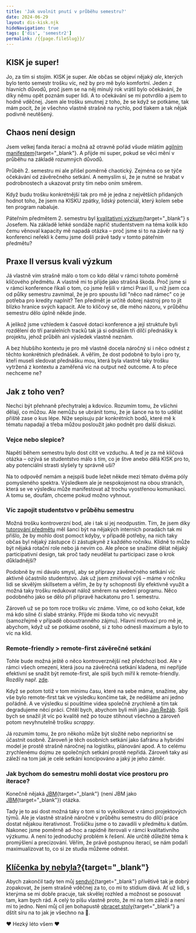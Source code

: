 ```yaml
---
title: 'Jak uvolnit pnutí v průběhu semestru?'
date: 2024-06-29
layout: dis-kisk.njk
hideNavigation: true
tags: ['dis', 'semestr2']
permalink: /{{page.fileSlug}}/
---
```


## KISK je super!

Jo, za tím si stojím. KISK je super. Ale občas se objeví nějaký _ale_, kterých bylo tento semestr trošku víc, než by pro mě bylo komfortní. Jeden z hlavních důvodů, proč jsem se na něj minulý rok vrátil bylo očekávání, že díky němu opět poznám super lidi. A to očekávání se mi potvrdilo a jsem to hodně vděčnej. Jsem ale trošku smutnej z toho, že se když se potkáme, tak mám pocit, že je všechno vlastně strašně na rychlo, pod tlakem a tak nějak podivně neutěšený.

## Chaos není design

Jsem velkej fanda iterací a možná až otravně pořád všude mlátím [agilním manifestem](https://agilemanifesto.org/){target="_blank"}. A přijde mi super, pokud se věci mění v průběhu na základě rozumných důvodů.

Průběh 2. semestru mi ale přišel poměrně chaotický. Zejména co se týče očekávání od závěrečného setkání. A nemyslím si, že je nutné se hrabat v podrobnostech a ukazovat prsty tím nebo oním směrem.

Když budu trošku konkrétnější tak pro mě je jedna z největších přidaných hodnot toho, že jsem na KISKU zpátky, lidský potenciál, který kolem sebe ten program nabaluje.

Páteřním předmětem 2. semestru byl [kvalitativní výzkum](https://is.muni.cz/predmet/1421/DESB23?lang=cs&obdobi=9124){target="_blank"} s Josefem. Na základě lehké sondáže napříč studentstvem na téma kolik kdo čemu věnoval kapacity mě napadá otázka – proč jsme si to na závěr na tý konferenci neřekli k čemu jsme došli právě tady v tomto páteřním předmětu?

## Praxe II versus kvali výzkum

Já vlastně vím strašně málo o tom co kdo dělal v rámci tohoto poměrně klíčového předmětu. A vlastně mi to přijde jako strašná škoda. Proč jsme si v rámci konference říkali o tom, co jsme řešili v rámci Praxi II, u níž jsem cca od půlky semestru zavnímal, že je pro spoustu lidí "něco nad rámec" co je potřeba pro kredity naplnit? Ten předmět je určitě dobrej nástroj pro to jít blízko hranice svých kapacit. Ale to klíčový se, dle mého názoru, v průběhu semestru dělo úplně někde jinde.

A jelikož jsme vzhledem k časové dotaci konference a její struktuře byli rozdělení do tří paralelních tracků tak já si odnáším tři dílčí přednášky k projektu, jehož průběh ani výsledek vlastně neznám.

A bez hlubšího kontextu je pro mě vlastně docela náročný si i něco odnést z těchto konkrétních přednášek. A věřím, že dost podobně to bylo i pro ty, kteří museli sledovat přednášku mou, která byla vlastně taky trošku vytržená z kontextu a zaměřená víc na output než outcome. A to přece nechceme ne?

## Jak z toho ven?

Nechci být přehnaně přechytralej a kdovíco. Rozumím tomu, že všichni dělají, co můžou. Ale nemůžu se ubránit tomu, že je šance na to to udělat příště zase o kus lépe. Níže sepisuju pár konkrétních bodů, které mě k tématu napadají a třeba můžou posloužit jako podnět pro další diskuzi.

### Vejce nebo slepice?
Napětí během semestru bylo dost cítit ve vzduchu. A teď je za mě klíčová otázka – ozývá se studentstvo málo s tím, co je štve anebo dělá KISK pro to, aby potenciální strasti slyšely ty správně uši?

Na to odpověď nemám a nejspíš bude ležet někde mezi těmato dvěma póly pomysleného spektra. Výsledkem ale je nespokojenost na obou stranách, která se ve výsledku může manifestovat až trochu vyostřenou komunikací. A tomu se, doufám, chceme pokud možno vyhnout.

### Víc zapojit studentstvo v průběhu semestru
Možná trošku kontroverzní bod, ale i tak si jej neodpustím. Tím, že jsem díky [tutorování předmětu](https://is.muni.cz/predmet/1421/DESB43?lang=cs&obdobi=9124) měl šanci být na nějakých interních poradách tak mi přišlo, že by mohlo dost pomoct kdyby, v případě potřeby, na nich taky občas byl nějaký zástupce či zástupkyně z každého ročníku. Klidně to může být nějaká rotační role nebo já nevím co. Ale přece se snažíme dělat nějaký participativní design, tak proč tady neudělat tu participaci zase o krok důkladnější?

Podobně by mi dávalo smysl, aby se přípravy závěrečného setkání víc aktivně účastnilo studentstvo. Jak už jsem zmiňoval výš – máme v ročníku lidi se skvělým skillsetem a věřím, že by ty schopnosti šly efektivně využít a možná taky trošku redukovat nálož směrem na vedení programu. Něco podobného jako se dělo při přípravě hackatonu pro 1. semestru.

Zároveň už se po tom roce trošku víc známe. Víme, co od koho čekat, kde má kdo silné či slabé stránky. Přijde mi škoda toho víc nevyužít (samozřejmě v případě oboustranného zájmu). Hlavní motivací pro mě je, abychom, když už se potkáme osobně, si z toho odnesli maximum a bylo to víc na klid.

### Remote-friendly > remote-first závěrečné setkání
Tohle bude možná ještě o něco kontroverznější než předchozí bod. Ale v rámci všech omezení, která jsou na závěrečná setkání kladena, mi nepřijde efektivní se snažit být remote-first, ale spíš bych mířil k remote-friendly. Rozdíly např. [zde](https://circleci.com/blog/what-it-means-to-be-remote-first-vs-remote-friendly/).

Když se potom totiž v tom minimu času, které na sebe máme, snažíme, aby vše bylo remote-first tak ve výsledku končíme tak, že neděláme ani jedno pořádně. A ve výsledku si pouštíme videa společně zrychleně a tím tak degradujeme něcí práci. Chtěl bych, abychom byli míň jako [Jan Řežáb](https://forbes.cz/jan-rezab-proc-se-koukam-na-filmy-a-serialy-zrychlene/). Spíš bych se snažil jít víc po kvalitě než po touze stihnout všechno a zároveň potom nevyhnutelně trošku _scrappy_.

Já rozumím tomu, že pro někoho může být složité nebo neprioritní se účastnit osobně. Zároveň je těch osobních setkání jako šafránu a hybridní model je prostě strašně náročnej na logistiku, plánování apod. A to celému zrychlenému dojmu ze společných setkání prostě nepřidá. Zároveň taky asi záleží na tom jak je celé setkání koncipováno a jaký je jeho záměr.

### Jak bychom do semestru mohli dostat více prostoru pro iterace?
Konečně nějaká [JBM](https://libdesign.kisk.cz/metody/jak-bychom-mohli){target="_blank"} (není JBM jako [JBM](http://jbmbrewlab.cz/){target="_blank"}) otázka.

Tady je to asi dost možná taky o tom si to vykolíkovat v rámci projektových týmů. Ale je vlastně strašně náročné v průběhu semestru do dílčí práce dostat nějakou iterativnost. Trošičku jsme o to zavadili v předmětu k datům. Nakonec jsme poměrně ad-hoc a rapidně iterovali v rámci kvalitativního výzkumu. A není to jednoduchý problém k řešení. Ale určitě důležité téma k promýšlení a precizování. Věřím, že právě postupnou iterací, se nám podaří maximualizovat to, co si ze studia můžeme odnést.

## [Klíčenka by nebyla?](https://www.facebook.com/tadymateklicenku/?locale=cs_CZ){target="_blank"}
Abych zakončil tady ten můj [sendvič](https://pracovna.aktualne.cz/sest-pravidel-spravneho-feedbacku-aneb-jak-vycitat-chyby-efe/r~4a506326887111eaa7deac1f6b220ee8/){target="_blank"} přívětivě tak je dobrý zopakovat, že jsem strašně vděčnej za to, co mi to stidium dává. Ať už lidi, s kterýma se mi dobře pracuje, tak skvělej rozhled a možnost se posouvat tam, kam bych rád. A celý to píšu vlastně proto, že mi na tom záleží a není mi to jedno. Není můj cíl jen bohapustě [obracet stoly](https://official-tropes.fandom.com/wiki/Flipping_the_Table){target="_blank"} a dštít síru na to jak je všechno na 💩.

❤️ Hezký léto všem ❤️